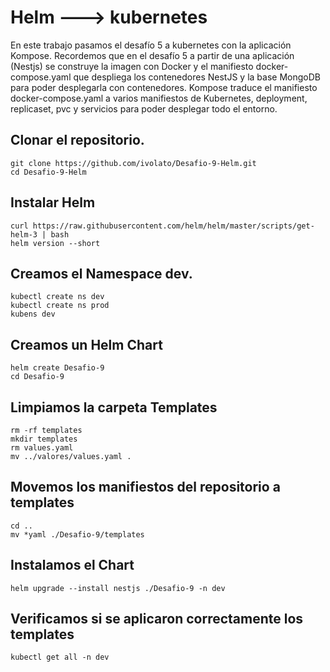 # Helm ---> kubernetes
En este trabajo pasamos el desafío 5 a kubernetes con la aplicación Kompose.
Recordemos que en el desafío 5 a partir de una aplicación (Nestjs) se construye la imagen con Docker y el manifiesto docker-compose.yaml que despliega los contenedores NestJS y la base MongoDB para poder desplegarla con contenedores.
Kompose traduce el manifiesto docker-compose.yaml a varios manifiestos de Kubernetes, deployment, replicaset, pvc y servicios para poder desplegar todo el entorno.

## Clonar el repositorio.
```
git clone https://github.com/ivolato/Desafio-9-Helm.git
cd Desafio-9-Helm
```

## Instalar Helm
```
curl https://raw.githubusercontent.com/helm/helm/master/scripts/get-helm-3 | bash
helm version --short
```

## Creamos el Namespace dev.
```
kubectl create ns dev
kubectl create ns prod
kubens dev
```
## Creamos un Helm Chart
```
helm create Desafio-9
cd Desafio-9
```

## Limpiamos la carpeta Templates
```
rm -rf templates
mkdir templates
rm values.yaml
mv ../valores/values.yaml .
```
## Movemos los manifiestos del repositorio a templates
```
cd ..
mv *yaml ./Desafio-9/templates
```

## Instalamos el Chart
```
helm upgrade --install nestjs ./Desafio-9 -n dev
```

## Verificamos si se aplicaron correctamente los templates
```
kubectl get all -n dev
```
